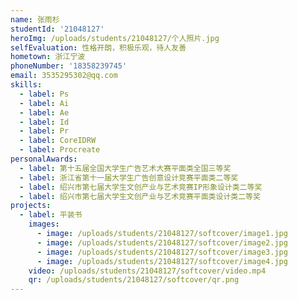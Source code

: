 ```yaml
---
name: 张雨杉
studentId: '21048127'
heroImg: /uploads/students/21048127/个人照片.jpg
selfEvaluation: 性格开朗，积极乐观，待人友善
hometown: 浙江宁波
phoneNumber: '18358239745'
email: 3535295302@qq.com
skills:
  - label: Ps
  - label: Ai
  - label: Ae
  - label: Id
  - label: Pr
  - label: CoreIDRW
  - label: Procreate
personalAwards:
  - label: 第十五届全国大学生广告艺术大赛平面类全国三等奖
  - label: 浙江省第十一届大学生广告创意设计竞赛平面类二等奖
  - label: 绍兴市第七届大学生文创产业与艺术竞赛IP形象设计类二等奖
  - label: 绍兴市第七届大学生文创产业与艺术竞赛平面类设计类二等奖
projects:
  - label: 平装书
    images:
      - image: /uploads/students/21048127/softcover/image1.jpg
      - image: /uploads/students/21048127/softcover/image2.jpg
      - image: /uploads/students/21048127/softcover/image3.jpg
      - image: /uploads/students/21048127/softcover/image4.jpg
    video: /uploads/students/21048127/softcover/video.mp4
    qr: /uploads/students/21048127/softcover/qr.png
---
```

